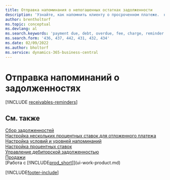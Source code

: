 ```yaml
---
title: Отправка напоминания о непогашенных остатках задолженности
description: 'Узнайте, как напомнить клиенту о просроченном платеже.  напоминания клиентам о предстоящих платежах, а также добавление штрафов к платежам из-за задержки с оплатой.'
author: brentholtorf
ms.topic: conceptual
ms.devlang: al
ms.search.keywords: 'payment due, debt, overdue, fee, charge, reminder'
ms.search.form: '436, 437, 442, 431, 432, 434'
ms.date: 02/09/2022
ms.author: bholtorf
ms.service: dynamics-365-business-central
---
```

# <a name="send-reminders-of-outstanding-balances"></a>Отправка напоминаний о задолженностях

[!INCLUDE [receivables-reminders](includes/receivables-reminders.md)]

## <a name="see-also"></a>См. также

[Сбор задолженностей](receivables-collect-outstanding-balances.md)  
[Настройка нескольких процентных ставок для отложенного платежа](finance-how-to-set-up-multiple-interest-rates.md)  
[Настройка условий и уровней напоминаний](finance-setup-reminders.md)  
[Настройка процентных ставок](finance-setup-finance-charges.md)  
[Управление дебиторской задолженностью](receivables-manage-receivables.md)  
[Продажи](sales-manage-sales.md)  
[Работа с [!INCLUDE[prod_short](includes/prod_short.md)]](ui-work-product.md)


[!INCLUDE[footer-include](includes/footer-banner.md)]
